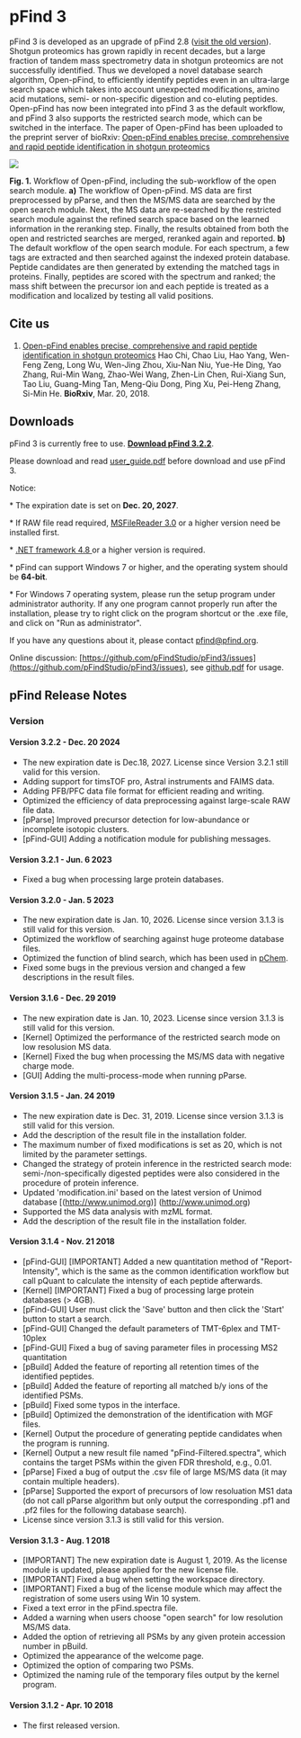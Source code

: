# pFind 3

pFind 3 is developed as an upgrade of pFind 2.8 (<a href=http://pfind.ict.ac.cn/software/pFind/index.html>visit the old version</a>).
Shotgun proteomics has grown rapidly in recent decades, but a large fraction of tandem mass spectrometry data in shotgun proteomics are not successfully identified. Thus we developed a novel database search algorithm, Open-pFind, to efficiently identify peptides even in an ultra-large search space which takes into account unexpected modifications, amino acid mutations, semi- or non-specific digestion and co-eluting peptides. Open-pFind has now been integrated into pFind 3 as the default workflow, and pFind 3 also supports the restricted search mode, which can be switched in the interface.
The paper of Open-pFind has been uploaded to the preprint server of bioRxiv: <a href = https://www.biorxiv.org/content/early/2018/03/20/285395>Open-pFind enables precise, comprehensive and rapid peptide identification in shotgun proteomics</a>

![](http://pfind.ict.ac.cn/software/pFind3/fig1.png)
<p><b>Fig. 1.</b> Workflow of Open-pFind, including the sub-workflow of the open search module. <b>a)</b> The workflow of Open-pFind. MS data are first preprocessed by pParse, and then the MS/MS data are searched by the open search module. Next, the MS data are re-searched by the restricted search module against the refined search space based on the learned information in the reranking step. Finally, the results obtained from both the open and restricted searches are merged, reranked again and reported. <b>b)</b> The default workflow of the open search module. For each spectrum, a few tags are extracted and then searched against the indexed protein database. Peptide candidates are then generated by extending the matched tags in proteins. Finally, peptides are scored with the spectrum and ranked; the mass shift between the precursor ion and each peptide is treated as a modification and localized by testing all valid positions. </p>


## Cite us
1. <a href="https://www.biorxiv.org/content/early/2018/03/20/285395">Open-pFind enables precise, comprehensive and rapid peptide identification in shotgun proteomics</a></h6>
      Hao Chi, Chao Liu, Hao Yang, Wen-Feng Zeng, Long Wu, Wen-Jing Zhou, Xiu-Nan Niu, Yue-He Ding, Yao Zhang, Rui-Min Wang, Zhao-Wei Wang, Zhen-Lin Chen, Rui-Xiang Sun, Tao Liu, Guang-Ming Tan, Meng-Qiu Dong, Ping Xu, Pei-Heng Zhang, Si-Min He. <b>BioRxiv</b>, Mar. 20, 2018. </a></p>

## Downloads

    
pFind 3 is currently free to use. **[Download pFind 3.2.2](http://pfind.org/file/3.2.2/pFind3.2.2_Setup_20241220.exe)**.

Please download and read [user_guide.pdf](http://pfind.org/file/3.1/pFind%203%20UserGuide.pdf) before download and use pFind 3.

Notice:
<p>* The expiration date is set on <b>Dec. 20, 2027</b>.</p>
<p>* If RAW file read required, <a href="https://thermo.flexnetoperations.com/control/thmo/product?plneID=632401" target="_blank">MSFileReader 3.0</a> or a higher version need be installed first.</p>
<p>* <a href="https://dotnet.microsoft.com/zh-cn/download/dotnet-framework" target="_blank">.NET framework 4.8 </a> or a higher version is required.</p>
<p>* pFind can support Windows 7 or higher, and the operating system should be <b>64-bit</b>.</p>
<p>* For Windows 7 operating system, please run the setup program under administrator authority. If any one program cannot properly run after the installation, please try to right click on the program shortcut or the .exe file, and click on "Run as administrator".</p>

If you have any questions about it, please contact [pfind@pfind.org](mailto:pfind@pfind.org).

Online discussion: [https://github.com/pFindStudio/pFind3/issues](https://github.com/pFindStudio/pFind3/issues), see [github.pdf](http://pfind.org/file/github.pdf) for usage.

## pFind Release Notes

### Version

#### Version 3.2.2 - Dec. 20 2024
* The new expiration date is Dec.18, 2027. License since Version 3.2.1 still valid for this version.
* Adding support for timsTOF pro, Astral instruments and FAIMS data.
* Adding PFB/PFC data file format for efficient reading and writing.
* Optimized the efficiency of data preprocessing against large-scale RAW file data.
* [pParse] Improved precursor detection for low-abundance or incomplete isotopic clusters.
* [pFind-GUI] Adding a notification module for publishing messages.

#### Version 3.2.1 - Jun. 6 2023
* Fixed a bug when processing large protein databases.

#### Version 3.2.0 - Jan. 5 2023
* The new expiration date is Jan. 10, 2026. License since version 3.1.3 is still valid for this version.
* Optimized the workflow of searching against huge proteome database files.
* Optimized the function of blind search, which has been used in [pChem](http://pfind.org/software/pChem/index.html).
* Fixed some bugs in the previous version and changed a few descriptions in the result files.

#### Version 3.1.6 - Dec. 29 2019
* The new expiration date is Jan. 10, 2023. License since version 3.1.3 is still valid for this version.
* [Kernel] Optimized the performance of the restricted search mode on low resolusion MS data.
* [Kernel] Fixed the bug when processing the MS/MS data with negative charge mode.
* [GUI] Adding the multi-process-mode when running pParse.

#### Version 3.1.5 - Jan. 24 2019
* The new expiration date is Dec. 31, 2019. License since version 3.1.3 is still valid for this version.
* Add the description of the result file in the installation folder.
* The maximum number of fixed modifications is set as 20, which is not limited by the parameter settings.
* Changed the strategy of protein inference in the restricted search mode: semi-/non-specifically digested peptides were also considered in the procedure of protein inference.
* Updated 'modification.ini' based on the latest version of Unimod database [(http://www.unimod.org)] (http://www.unimod.org)
* Supported the MS data analysis with mzML format.
* Add the description of the result file in the installation folder.

#### Version 3.1.4 - Nov. 21 2018
* [pFind-GUI] [IMPORTANT] Added a new quantitation method of "Report-Intensity", which is the same as the common identification workflow but call pQuant to calculate the intensity of each peptide afterwards.
* [Kernel] [IMPORTANT] Fixed a bug of processing large protein databases (> 4GB).
* [pFind-GUI] User must click the 'Save' button and then click the 'Start' button to start a search.
* [pFind-GUI] Changed the default parameters of TMT-6plex and TMT-10plex
* [pFind-GUI] Fixed a bug of saving parameter files in processing MS2 quantitation
* [pBuild] Added the feature of reporting all retention times of the identified peptides.
* [pBuild] Added the feature of reporting all matched b/y ions of the identified PSMs.
* [pBuild] Fixed some typos in the interface.
* [pBuild] Optimized the demonstration of the identification with MGF files.
* [Kernel] Output the procedure of generating peptide candidates when the program is running.
* [Kernel] Output a new result file named "pFind-Filtered.spectra", which contains the target PSMs within the given FDR threshold, e.g., 0.01.
* [pParse] Fixed a bug of output the .csv file of large MS/MS data (it may contain multiple headers).
* [pParse] Supported the export of precursors of low resoluation MS1 data (do not call pParse algorithm but only output the corresponding .pf1 and .pf2 files for the following database search).
* License since version 3.1.3 is still valid for this version.

#### Version 3.1.3 - Aug. 1 2018
* [IMPORTANT] The new expiration date is August 1, 2019. As the license module is updated, please applied for the new license file.
* [IMPORTANT] Fixed a bug when setting the workspace directory.
* [IMPORTANT] Fixed a bug of the license module which may affect the registration of some users using Win 10 system.
* Fixed a text error in the pFind.spectra file.
* Added a warning when users choose "open search" for low resolution MS/MS data.
* Added the option of retrieving all PSMs by any given protein accession number in pBuild.
* Optimized the appearance of the welcome page.
* Optimized the option of comparing two PSMs.
* Optimized the naming rule of the temporary files output by the kernel program.

#### Version 3.1.2 - Apr. 10 2018
* The first released version.

